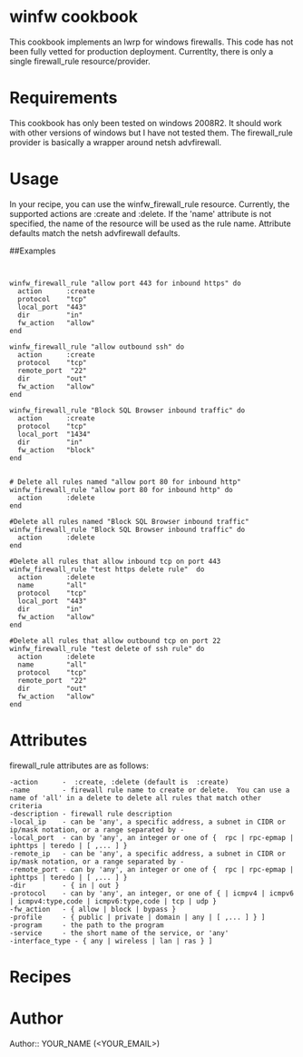# winfw cookbook
This cookbook implements an lwrp for windows firewalls. This code has not been fully vetted for production deployment.  Currentlty, there is only a single firewall\_rule resource/provider.

# Requirements
This cookbook has only been tested on windows 2008R2.  It should work with other versions of windows but I have not tested them.  The firewall\_rule provider is basically a wrapper around netsh advfirewall.

# Usage
In your recipe, you can use the winfw\_firewall\_rule resource.  Currently, the supported actions are :create and :delete.  If the 'name' attribute is not specified, the name of the resource will be used as the rule name.  Attribute defaults match the netsh advfirewall defaults.



##Examples
```


winfw_firewall_rule "allow port 443 for inbound https" do
  action      :create
  protocol    "tcp"
  local_port  "443"
  dir         "in"
  fw_action   "allow"
end

winfw_firewall_rule "allow outbound ssh" do
  action      :create
  protocol    "tcp"
  remote_port  "22"
  dir         "out"
  fw_action   "allow"
end

winfw_firewall_rule "Block SQL Browser inbound traffic" do
  action      :create
  protocol    "tcp"
  local_port  "1434"
  dir         "in"
  fw_action   "block"
end


# Delete all rules named "allow port 80 for inbound http" 
winfw_firewall_rule "allow port 80 for inbound http" do
  action      :delete
end

#Delete all rules named "Block SQL Browser inbound traffic"
winfw_firewall_rule "Block SQL Browser inbound traffic" do
  action      :delete
end

#Delete all rules that allow inbound tcp on port 443 
winfw_firewall_rule "test https delete rule"  do
  action      :delete
  name        "all"
  protocol    "tcp"
  local_port  "443"
  dir         "in"
  fw_action   "allow"
end

#Delete all rules that allow outbound tcp on port 22 
winfw_firewall_rule "test delete of ssh rule" do
  action      :delete
  name        "all"
  protocol    "tcp"
  remote_port  "22"
  dir         "out"
  fw_action   "allow"
end

```


# Attributes

firewall_rule attributes are as follows:

```
-action      -  :create, :delete (default is  :create)
-name        - firewall rule name to create or delete.  You can use a name of 'all' in a delete to delete all rules that match other criteria
-description - firewall rule description
-local_ip    - can be 'any', a specific address, a subnet in CIDR or ip/mask notation, or a range separated by -
-local_port  - can by 'any', an integer or one of {  rpc | rpc-epmap | iphttps | teredo | [ ,... ] } 
-remote_ip   - can be 'any', a specific address, a subnet in CIDR or ip/mask notation, or a range separated by -
-remote_port - can by 'any', an integer or one of {  rpc | rpc-epmap | iphttps | teredo | [ ,... ] } 
-dir         - { in | out }
-protocol    - can by 'any', an integer, or one of { | icmpv4 | icmpv6 | icmpv4:type,code | icmpv6:type,code | tcp | udp } 
-fw_action   - { allow | block | bypass }
-profile     - { public | private | domain | any | [ ,... ] } ]
-program     - the path to the program
-service     - the short name of the service, or 'any'
-interface_type - { any | wireless | lan | ras } ]
```

# Recipes

# Author

Author:: YOUR_NAME (<YOUR_EMAIL>)
